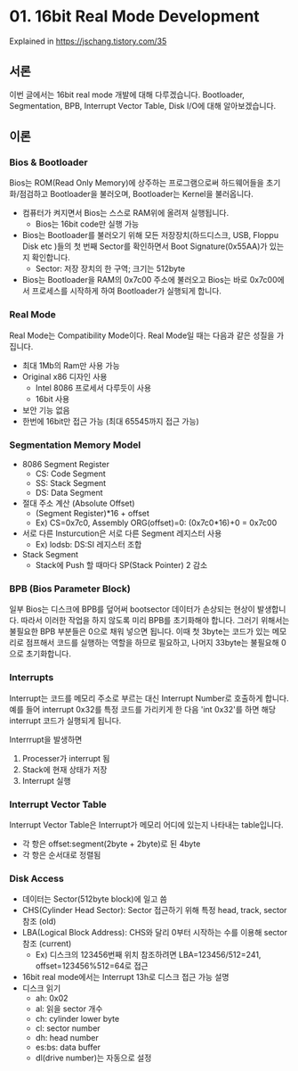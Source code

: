# 01. 16bit Real Mode Development

Explained in https://jschang.tistory.com/35

## 서론
이번 글에서는 16bit real mode 개발에 대해 다루겠습니다. Bootloader, Segmentation, BPB, Interrupt Vector Table, Disk I/O에 대해 알아보겠습니다.

## 이론

### Bios & Bootloader
Bios는 ROM(Read Only Memory)에 상주하는 프로그램으로써 하드웨어들을 초기화/점검하고 Bootloader을 불러오며, Bootloader는 Kernel을 불러옵니다.

* 컴퓨터가 켜지면서 Bios는 스스로 RAM위에 올려져 실행됩니다.
    * Bios는 16bit code만 실행 가능
* Bios는 Bootloader를 불러오기 위해 모든 저장장치(하드디스크, USB, Floppu Disk etc )들의 첫 번째 Sector를 확인하면서 Boot Signature(0x55AA)가 있는지 확인합니다.
    * Sector: 저장 장치의 한 구역; 크기는 512byte
* Bios는 Bootloader을 RAM의 0x7c00 주소에 불러오고 Bios는 바로 0x7c00에서 프로세스를 시작하게 하여 Bootloader가 실행되게 합니다.

### Real Mode
Real Mode는 Compatibility Mode이다. Real Mode일 때는 다음과 같은 성질을 가집니다.

* 최대 1Mb의 Ram만 사용 가능
* Original x86 디자인 사용
    * Intel 8086 프로세서 다루듯이 사용
    * 16bit 사용
* 보안 기능 없음
* 한번에 16bit만 접근 가능 (최대 65545까지 접근 가능)

### Segmentation Memory Model
* 8086 Segment Register
    * CS: Code Segment
    * SS: Stack Segment
    * DS: Data Segment
* 절대 주소 계산 (Absolute Offset)
    * (Segment Register)*16 + offset
    * Ex) CS=0x7c0, Assembly ORG(offset)=0: (0x7c0*16)+0 = 0x7c00
* 서로 다른 Insturcution은 서로 다른 Segment 레지스터 사용
    * Ex) lodsb: DS:SI 레지스터 조합
* Stack Segment
    * Stack에 Push 할 때마다 SP(Stack Pointer) 2 감소

### BPB (Bios Parameter Block)
일부 Bios는 디스크에 BPB를 덮어써 bootsector 데이터가 손상되는 현상이 발생합니다. 따라서 이러한 작업을 하지 않도록 미리 BPB를 초기화해야 합니다. 그러기 위해서는 불필요한 BPB 부분들은 0으로 채워 넣으면 됩니다. 이때 첫 3byte는 코드가 있는 메모리로 점프해서 코드를 실행하는 역할을 하므로 필요하고, 나머지 33byte는 불필요해 0으로 초기화합니다.

### Interrupts
Interrupt는 코드를 메모리 주소로 부르는 대신 Interrupt Number로 호출하게 합니다. 예를 들어 interrupt 0x32를 특정 코드를 가리키게 한 다음 'int 0x32'를 하면 해당 interrupt 코드가 실행되게 됩니다.

Interrrupt을 발생하면

1. Processer가 interrupt 됨
2. Stack에 현재 상태가 저장
3. Interrupt 실행

### Interrupt Vector Table
Interrupt Vector Table은 Interrupt가 메모리 어디에 있는지 나타내는 table입니다.

* 각 항은 offset:segment(2byte + 2byte)로 된 4byte
* 각 항은 순서대로 정렬됨
### Disk Access
* 데이터는 Sector(512byte block)에 일고 씀
* CHS(Cylinder Head Sector): Sector 접근하기 위해 특정 head, track, sector 참조 (old)
* LBA(Logical Block Address): CHS와 달리 0부터 시작하는 수를 이용해 sector 참조 (current)
    * Ex) 디스크의 123456번째 위치 참조하려면 LBA=123456/512=241, offset=123456%512=64로 접근
* 16bit real mode에서는 Interrupt 13h로 디스크 접근 가능 설명
* 디스크 읽기
    * ah: 0x02
    * al: 읽을 sector 개수
    * ch: cylinder lower byte
    * cl: sector number
    * dh: head number
    * es:bs: data buffer
    * dl(drive number)는 자동으로 설정